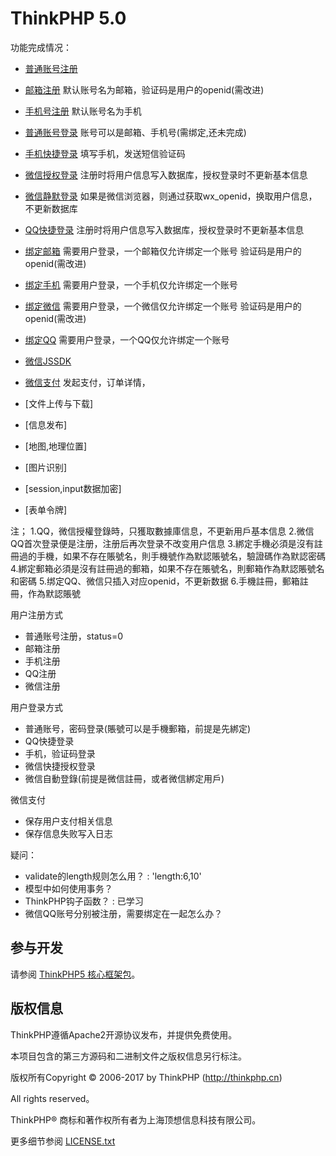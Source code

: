 ThinkPHP 5.0
===============

功能完成情况：
 + [普通账号注册](http://www.jiangyang.me/index/index/register)
 + [邮箱注册](http://www.jiangyang.me/index/index/mailreg)
   默认账号名为邮箱，验证码是用户的openid(需改进)
 + [手机号注册](http://www.jiangyang.me/index/index/phonereg)
   默认账号名为手机


 + [普通账号登录](http://www.jiangyang.me/index/User/login)
   账号可以是邮箱、手机号(需绑定,还未完成)
 + [手机快捷登录](http://www.jiangyang.me/index/User/phonelogin)
   填写手机，发送短信验证码
 + [微信授权登录](http://www.jiangyang.me/index/Oauth/wxLogin)
   注册时将用户信息写入数据库，授权登录时不更新基本信息
 + [微信静默登录](http://www.jiangyang.me/index/Oauth/wxAutoLogin)
   如果是微信浏览器，则通过获取wx_openid，换取用户信息，不更新数据库
 + [QQ快捷登录](http://www.jiangyang.me/index/Oauth/qq_login)
   注册时将用户信息写入数据库，授权登录时不更新基本信息


 + [绑定邮箱](http://www.jiangyang.me/index/index/bindmail) 
   需要用户登录，一个邮箱仅允许绑定一个账号
   验证码是用户的openid(需改进)
 + [绑定手机](http://www.jiangyang.me/index/index/bindphone)
   需要用户登录，一个手机仅允许绑定一个账号
 + [绑定微信](http://www.jiangyang.me/index/Oauth/bindWX) 
   需要用户登录，一个微信仅允许绑定一个账号
   验证码是用户的openid(需改进)
 + [绑定QQ](http://www.jiangyang.me/index/Oauth/bindQQ)
   需要用户登录，一个QQ仅允许绑定一个账号


 + [微信JSSDK](http://www.jiangyang.me/index/index/wxjssdk)

 + [微信支付](http://www.jiangyang.me/index/index/wxpay)
   发起支付，订单详情，

 + [文件上传与下载]
 + [信息发布]
 + [地图,地理位置]
 + [图片识别]
 + [session,input数据加密]
 + [表单令牌]


注；
1.QQ，微信授權登錄時，只獲取數據庫信息，不更新用戶基本信息
2.微信QQ首次登录便是注册，注册后再次登录不改变用户信息
3.綁定手機必須是沒有註冊過的手機，如果不存在賬號名，則手機號作為默認賬號名，驗證碼作為默認密碼
4.綁定郵箱必須是沒有註冊過的郵箱，如果不存在賬號名，則郵箱作為默認賬號名和密碼
5.绑定QQ、微信只插入对应openid，不更新数据
6.手機註冊，郵箱註冊，作為默認賬號

 用户注册方式
 + 普通账号注册，status=0
 + 邮箱注册
 + 手机注册
 + QQ注册
 + 微信注册

 用户登录方式
 + 普通账号，密码登录(賬號可以是手機郵箱，前提是先綁定)
 + QQ快捷登录
 + 手机，验证码登录
 + 微信快捷授权登录
 + 微信自動登錄(前提是微信註冊，或者微信綁定用戶)

 微信支付
 + 保存用户支付相关信息
 + 保存信息失败写入日志

疑问：
 - validate的length规则怎么用？
 : 'length:6,10'
 - 模型中如何使用事务？
 - ThinkPHP钩子函数？
 : 已学习
 - 微信QQ账号分别被注册，需要绑定在一起怎么办？











## 参与开发
请参阅 [ThinkPHP5 核心框架包](https://github.com/top-think/framework)。

## 版权信息

ThinkPHP遵循Apache2开源协议发布，并提供免费使用。

本项目包含的第三方源码和二进制文件之版权信息另行标注。

版权所有Copyright © 2006-2017 by ThinkPHP (http://thinkphp.cn)

All rights reserved。

ThinkPHP® 商标和著作权所有者为上海顶想信息科技有限公司。

更多细节参阅 [LICENSE.txt](LICENSE.txt)

